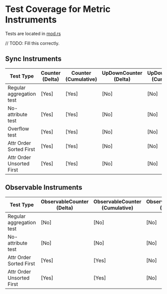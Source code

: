 # Test Coverage for Metric Instruments

Tests are located in [mod.rs](mod.rs)

// TODO: Fill this correctly.

## Sync Instruments

| Test Type                  | Counter (Delta) | Counter (Cumulative) | UpDownCounter (Delta) | UpDownCounter (Cumulative) | Gauge (Delta) | Gauge (Cumulative) | Histogram (Delta) | Histogram (Cumulative) |
|----------------------------|-----------------|----------------------|----------------------|----------------------------|---------------|--------------------|-------------------|------------------------|
| Regular aggregation test   | [Yes]         | [Yes]              | [No]              | [No]                    | [No]      | [No]            | [No]           | [No]                |
| No-attribute test          | [Yes]         | [Yes]              | [No]              | [No]                    | [No]      | [No]            | [No]           | [No]                |
| Overflow test              | [Yes]         | [Yes]              | [No]              | [No]                    | [No]      | [No]            | [No]           | [No]                |
| Attr Order Sorted First    | [Yes]         | [Yes]              | [No]              | [No]                    | [No]      | [No]            | [No]           | [No]                |
| Attr Order Unsorted First  | [Yes]         | [Yes]              | [No]              | [No]                    | [No]      | [No]            | [No]           | [No]                |

## Observable Instruments

| Test Type                  | ObservableCounter (Delta) | ObservableCounter (Cumulative) | ObservableGauge (Delta) | ObservableGauge (Cumulative) | ObservableUpDownCounter (Delta) | ObservableUpDownCounter (Cumulative) |
|----------------------------|---------------------------|-------------------------------|-------------------------|------------------------------|---------------------------------|--------------------------------------|
| Regular aggregation test    | [No]                  | [No]                      | [No]                | [No]                     | [No]                        | [No]                             |
| No-attribute test           | [No]                  | [No]                      | [No]                | [No]                     | [No]                        | [No]                             |
| Attr Order Sorted First    | [Yes]         | [Yes]              | [No]              | [No]                    | [No]      | [No]            | [No]           | [No]                |
| Attr Order Unsorted First  | [Yes]         | [Yes]              | [No]              | [No]                    | [No]      | [No]            | [No]           | [No]                |